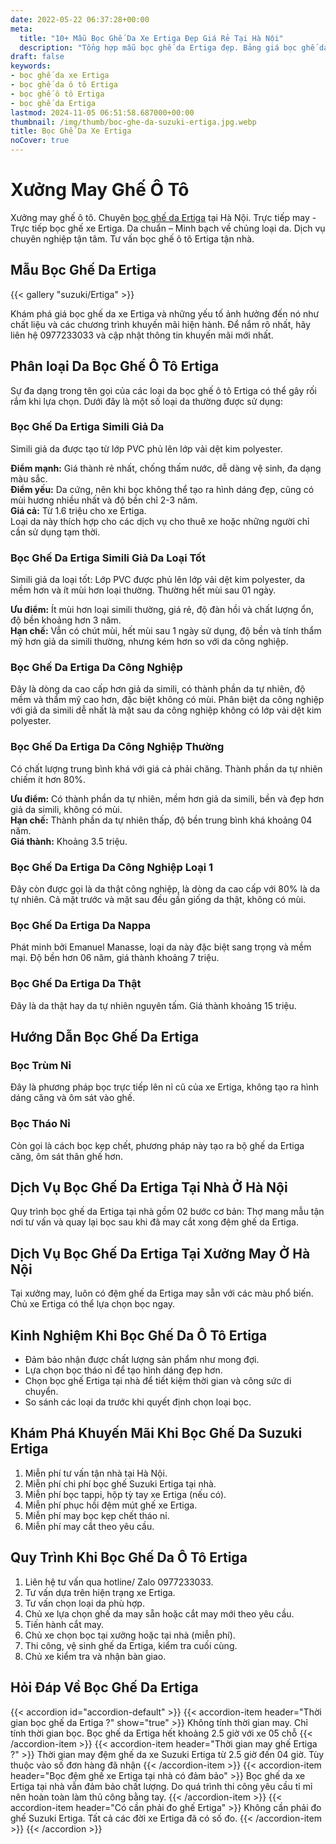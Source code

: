 ```yaml
---
date: 2022-05-22 06:37:28+00:00
meta:
  title: "10+ Mẫu Bọc Ghế Da Xe Ertiga Đẹp Giá Rẻ Tại Hà Nội"
  description: "Tổng hợp mẫu bọc ghế da Ertiga đẹp. Bảng giá bọc ghế da xe Ertiga. Những kinh nghiệm bọc ghế ô tô Ertiga. Chương trình khuyến mãi bọc ghế Toyota Ertiga"
draft: false
keywords:
- bọc ghế da xe Ertiga
- bọc ghế da ô tô Ertiga
- bọc ghế ô tô Ertiga
- bọc ghế da Ertiga
lastmod: 2024-11-05 06:51:58.687000+00:00
thumbnail: /img/thumb/boc-ghe-da-suzuki-ertiga.jpg.webp
title: Bọc Ghế Da Xe Ertiga
noCover: true
---
```


# Xưởng May Ghế Ô Tô

Xưởng may ghế ô tô. Chuyên [bọc ghế da Ertiga](https://bocgheoto.vn/suzuki/boc-ghe-da-xe-ertiga.html/) tại Hà Nội. Trực tiếp may - Trực tiếp bọc ghế xe Ertiga. Da chuẩn – Minh bạch về chủng loại da. Dịch vụ chuyên nghiệp tận tâm. Tư vấn bọc ghế ô tô Ertiga tận nhà.

## Mẫu Bọc Ghế Da Ertiga
{{< gallery "suzuki/Ertiga" >}}

Khám phá giá bọc ghế da xe Ertiga và những yếu tố ảnh hưởng đến nó như chất liệu và các chương trình khuyến mãi hiện hành. Để nắm rõ nhất, hãy liên hệ 0977233033 và cập nhật thông tin khuyến mãi mới nhất.

## Phân loại Da Bọc Ghế Ô Tô Ertiga

Sự đa dạng trong tên gọi của các loại da bọc ghế ô tô Ertiga có thể gây rối rắm khi lựa chọn. Dưới đây là một số loại da thường được sử dụng:

### Bọc Ghế Da Ertiga Simili Giả Da

Simili giả da được tạo từ lớp PVC phủ lên lớp vải dệt kim polyester.

**Điểm mạnh:** Giá thành rẻ nhất, chống thấm nước, dễ dàng vệ sinh, đa dạng màu sắc.  
**Điểm yếu:** Da cứng, nên khi bọc không thể tạo ra hình dáng đẹp, cũng có mùi hương nhiều nhất và độ bền chỉ 2-3 năm.  
**Giá cả:** Từ 1.6 triệu cho xe Ertiga.  
Loại da này thích hợp cho các dịch vụ cho thuê xe hoặc những người chỉ cần sử dụng tạm thời.

### Bọc Ghế Da Ertiga Simili Giả Da Loại Tốt

Simili giả da loại tốt: Lớp PVC được phủ lên lớp vải dệt kim polyester, da mềm hơn và ít mùi hơn loại thường. Thường hết mùi sau 01 ngày.

**Ưu điểm:** Ít mùi hơn loại simili thường, giá rẻ, độ đàn hồi và chất lượng ổn, độ bền khoảng hơn 3 năm.  
**Hạn chế:** Vẫn có chút mùi, hết mùi sau 1 ngày sử dụng, độ bền và tính thẩm mỹ hơn giả da simili thường, nhưng kém hơn so với da công nghiệp.

### Bọc Ghế Da Ertiga Da Công Nghiệp

Đây là dòng da cao cấp hơn giả da simili, có thành phần da tự nhiên, độ mềm và thẩm mỹ cao hơn, đặc biệt không có mùi. Phân biệt da công nghiệp với giả da simili dễ nhất là mặt sau da công nghiệp không có lớp vải dệt kim polyester.

### Bọc Ghế Da Ertiga Da Công Nghiệp Thường

Có chất lượng trung bình khá với giá cả phải chăng. Thành phần da tự nhiên chiếm ít hơn 80%.

**Ưu điểm:** Có thành phần da tự nhiên, mềm hơn giả da simili, bền và đẹp hơn giả da simili, không có mùi.  
**Hạn chế:** Thành phần da tự nhiên thấp, độ bền trung bình khá khoảng 04 năm.  
**Giá thành:** Khoảng 3.5 triệu.

### Bọc Ghế Da Ertiga Da Công Nghiệp Loại 1

Đây còn được gọi là da thật công nghiệp, là dòng da cao cấp với 80% là da tự nhiên. Cả mặt trước và mặt sau đều gần giống da thật, không có mùi.

### Bọc Ghế Da Ertiga Da Nappa

Phát minh bởi Emanuel Manasse, loại da này đặc biệt sang trọng và mềm mại. Độ bền hơn 06 năm, giá thành khoảng 7 triệu.

### Bọc Ghế Da Ertiga Da Thật

Đây là da thật hay da tự nhiên nguyên tấm. Giá thành khoảng 15 triệu. 

## Hướng Dẫn Bọc Ghế Da Ertiga

### Bọc Trùm Nỉ

Đây là phương pháp bọc trực tiếp lên nỉ cũ của xe Ertiga, không tạo ra hình dáng căng và ôm sát vào ghế.

### Bọc Tháo Nỉ

Còn gọi là cách bọc kẹp chết, phương pháp này tạo ra bộ ghế da Ertiga căng, ôm sát thân ghế hơn.

## Dịch Vụ Bọc Ghế Da Ertiga Tại Nhà Ở Hà Nội

Quy trình bọc ghế da Ertiga tại nhà gồm 02 bước cơ bản: Thợ mang mẫu tận nơi tư vấn và quay lại bọc sau khi đã may cắt xong đệm ghế da Ertiga.

## Dịch Vụ Bọc Ghế Da Ertiga Tại Xưởng May Ở Hà Nội

Tại xưởng may, luôn có đệm ghế da Ertiga may sẵn với các màu phổ biến. Chủ xe Ertiga có thể lựa chọn bọc ngay.

## Kinh Nghiệm Khi Bọc Ghế Da Ô Tô Ertiga

- Đảm bảo nhận được chất lượng sản phẩm như mong đợi.
- Lựa chọn bọc tháo nỉ để tạo hình dáng đẹp hơn.
- Chọn bọc ghế Ertiga tại nhà để tiết kiệm thời gian và công sức di chuyển.
- So sánh các loại da trước khi quyết định chọn loại bọc.

## Khám Phá Khuyến Mãi Khi Bọc Ghế Da Suzuki Ertiga

1. Miễn phí tư vấn tận nhà tại Hà Nội.
2. Miễn phí chi phí bọc ghế Suzuki Ertiga tại nhà.
3. Miễn phí bọc tappi, hộp tỳ tay xe Ertiga (nếu có).
4. Miễn phí phục hồi đệm mút ghế xe Ertiga.
5. Miễn phí may bọc kẹp chết tháo nỉ.
6. Miễn phí may cắt theo yêu cầu.

## Quy Trình Khi Bọc Ghế Da Ô Tô Ertiga

1. Liên hệ tư vấn qua hotline/ Zalo 0977233033.
2. Tư vấn dựa trên hiện trạng xe Ertiga.
3. Tư vấn chọn loại da phù hợp.
4. Chủ xe lựa chọn ghế da may sẵn hoặc cắt may mới theo yêu cầu.
5. Tiến hành cắt may.
6. Chủ xe chọn bọc tại xưởng hoặc tại nhà (miễn phí).
7. Thi công, vệ sinh ghế da Ertiga, kiểm tra cuối cùng.
8. Chủ xe kiểm tra và nhận bàn giao.

## Hỏi Đáp Về Bọc Ghế Da Ertiga

{{< accordion id="accordion-default" >}}
  {{< accordion-item header="Thời gian bọc ghế da Ertiga ?" show="true" >}}
    Không tính thời gian may. Chỉ tính thời gian bọc. Bọc ghế da Ertiga hết khoảng 2.5 giờ với xe 05 chỗ
  {{< /accordion-item >}}
  {{< accordion-item header="Thời gian may ghế Ertiga ?" >}}
    Thời gian may đệm ghế da xe Suzuki Ertiga từ 2.5 giờ đến 04 giờ. Tùy thuộc vào số đơn hàng đã nhận
  {{< /accordion-item >}}
  {{< accordion-item header="Bọc đệm ghế xe Ertiga tại nhà có đảm bảo" >}}
    Bọc ghế da xe Ertiga tại nhà vẫn đảm bảo chất lượng. Do quá trình thi công yêu cầu tỉ mỉ nên hoàn toàn làm thủ công bằng tay.
  {{< /accordion-item >}}
  {{< accordion-item header="Có cần phải đo ghế Ertiga" >}}
    Không cần phải đo ghế Suzuki Ertiga. Tất cả các đời xe Ertiga đã có số đo.
  {{< /accordion-item >}}
{{< /accordion >}}
